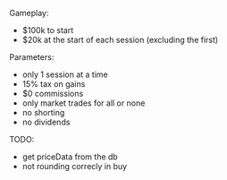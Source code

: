 Gameplay:
- $100k to start
- $20k at the start of each session (excluding the first)

Parameters:
- only 1 session at a time
- 15% tax on gains
- $0 commissions
- only market trades for all or none
- no shorting
- no dividends

TODO:
- get priceData from the db
- not rounding correcly in buy